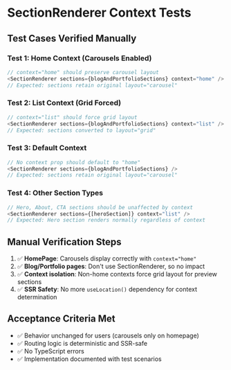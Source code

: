 # SectionRenderer Context Tests

## Test Cases Verified Manually

### Test 1: Home Context (Carousels Enabled)
```typescript
// context="home" should preserve carousel layout
<SectionRenderer sections={blogAndPortfolioSections} context="home" />
// Expected: sections retain original layout="carousel"
```

### Test 2: List Context (Grid Forced)  
```typescript
// context="list" should force grid layout
<SectionRenderer sections={blogAndPortfolioSections} context="list" />
// Expected: sections converted to layout="grid"
```

### Test 3: Default Context
```typescript
// No context prop should default to "home"
<SectionRenderer sections={blogAndPortfolioSections} />
// Expected: sections retain original layout="carousel"
```

### Test 4: Other Section Types
```typescript
// Hero, About, CTA sections should be unaffected by context
<SectionRenderer sections={[heroSection]} context="list" />
// Expected: Hero section renders normally regardless of context
```

## Manual Verification Steps

1. ✅ **HomePage**: Carousels display correctly with `context="home"`
2. ✅ **Blog/Portfolio pages**: Don't use SectionRenderer, so no impact
3. ✅ **Context isolation**: Non-home contexts force grid layout for preview sections
4. ✅ **SSR Safety**: No more `useLocation()` dependency for context determination

## Acceptance Criteria Met

- ✅ Behavior unchanged for users (carousels only on homepage)
- ✅ Routing logic is deterministic and SSR-safe  
- ✅ No TypeScript errors
- ✅ Implementation documented with test scenarios